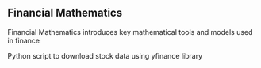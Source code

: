 ## Financial Mathematics 

Financial Mathematics introduces key mathematical tools and models used in finance


Python script to download stock data using yfinance library
